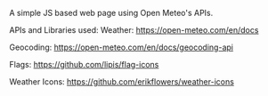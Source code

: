 A simple JS based web page using Open Meteo's APIs.


APIs and Libraries used:
Weather:
https://open-meteo.com/en/docs

Geocoding:
https://open-meteo.com/en/docs/geocoding-api

Flags:
https://github.com/lipis/flag-icons

Weather Icons:
https://github.com/erikflowers/weather-icons
